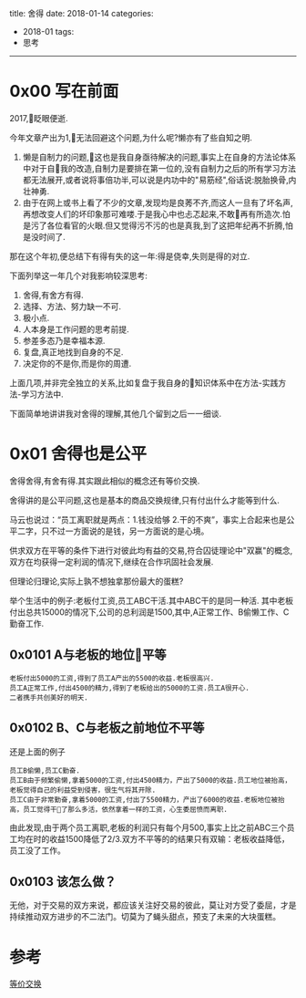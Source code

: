 title: 舍得
date: 2018-01-14
categories: 
- 2018-01
tags: 
 - 思考
---

# 0x00 写在前面
2017,眨眼便逝.

今年文章产出为1,无法回避这个问题,为什么呢?懒亦有了些自知之明.

 1. 懒是自制力的问题,这也是我自身亟待解决的问题,事实上在自身的方法论体系中对于自我的改造,自制力是要排在第一位的,没有自制力之后的所有学习方法都无法展开,或者说将事倍功半,可以说是内功中的"易筋经",俗话说:脱胎换骨,内壮神勇.
 2. 由于在网上或书上看了不少的文章,发现均是良莠不齐,而这人一旦有了坏名声,再想改变人们的坏印象那可难喽.于是我心中也忐忑起来,不敢再有所造次.怕是污了各位看官的火眼.但又觉得污不污的也是真我,到了这把年纪再不折腾,怕是没时间了.

那在这个年初,便总结下有得有失的这一年:得是侥幸,失则是得的对立.

下面列举这一年几个对我影响较深思考:
 1. 舍得,有舍方有得.
 2. 选择、方法、努力缺一不可.
 3. 极小点.
 4. 人本身是工作问题的思考前提.
 5. 参差多态乃是幸福本源.
 6. 复盘,真正地找到自身的不足.
 7. 决定你的不是你,而是你的周遭.

上面几项,并非完全独立的关系,比如复盘于我自身的知识体系中在方法-实践方法-学习方法中.

下面简单地讲讲我对舍得的理解,其他几个留到之后一一细谈.

# 0x01 舍得也是公平
舍得舍得,有舍有得.其实跟此相似的概念还有等价交换.

舍得讲的是公平问题,这也是基本的商品交换规律,只有付出什么才能等到什么. 

马云也说过：“员工离职就是两点：1.钱没给够 2.干的不爽”，事实上合起来也是公平二字，只不过一方面说的是钱，另一方面说的是心境。

供求双方在平等的条件下进行对彼此均有益的交易,符合囚徒理论中"双赢"的概念,双方在均获得一定利润的情况下,继续在合作巩固社会发展.

但理论归理论,实际上孰不想独拿那份最大的蛋糕?

举个生活中的例子:老板付工资,员工ABC干活.其中ABC干的是同一种活.
其中老板付出总共15000的情况下,公司的总利润是1500,其中,A正常工作、B偷懒工作、C勤奋工作.
## 0x0101 A与老板的地位平等
```
老板付出5000的工资,得到了员工A产出的5500的收益.老板很高兴.
员工A正常工作,付出4500的精力,得到了老板给出的5000的工资.员工A很开心.
二者携手共创美好的明天.
```
## 0x0102 B、C与老板之前地位不平等
还是上面的例子
```
员工B偷懒,员工C勤奋.
员工B由于频繁偷懒,拿着5000的工资,付出4500精力，产出了5000的收益.员工地位被抬高，老板觉得自己的利益受到侵害，很生气将其开除.
员工C由于非常勤奋,拿着5000的工资,付出了5500精力，产出了6000的收益.老板地位被抬高，员工觉得干了那么多活，依然拿着一样的工资，心生委屈愤而离职.
```
由此发现,由于两个员工离职,老板的利润只有每个月500,事实上比之前ABC三个员工均在时的收益1500降低了2/3.双方不平等的的结果只有双输：老板收益降低，员工没了工作。

## 0x0103 该怎么做？
无他，对于交易的双方来说，都应该关注好交易的彼此，莫让对方受了委屈，才是持续推动双方进步的不二法门。切莫为了蝇头甜点，预支了未来的大块蛋糕。


# 参考
[等价交换](http://wiki.mbalib.com/wiki/%E7%AD%89%E4%BB%B7%E4%BA%A4%E6%8D%A2)